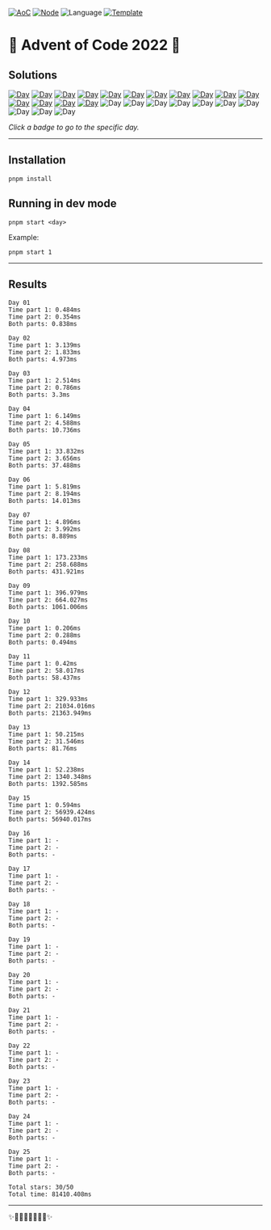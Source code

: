 <!-- Entries between SOLUTIONS and RESULTS tags are auto-generated -->

[![AoC](https://badgen.net/badge/AoC/2022/blue)](https://adventofcode.com/2022)
[![Node](https://badgen.net/badge/Node/v16.13.0+/blue)](https://nodejs.org/en/download/)
![Language](https://badgen.net/badge/Language/TypeScript/blue)
[![Template](https://badgen.net/badge/Template/aocrunner/blue)](https://github.com/caderek/aocrunner)

# 🎄 Advent of Code 2022 🎄

## Solutions

<!--SOLUTIONS-->

[![Day](https://badgen.net/badge/01/%E2%98%85%E2%98%85/green)](src/day01)
[![Day](https://badgen.net/badge/02/%E2%98%85%E2%98%85/green)](src/day02)
[![Day](https://badgen.net/badge/03/%E2%98%85%E2%98%85/green)](src/day03)
[![Day](https://badgen.net/badge/04/%E2%98%85%E2%98%85/green)](src/day04)
[![Day](https://badgen.net/badge/05/%E2%98%85%E2%98%85/green)](src/day05)
[![Day](https://badgen.net/badge/06/%E2%98%85%E2%98%85/green)](src/day06)
[![Day](https://badgen.net/badge/07/%E2%98%85%E2%98%85/green)](src/day07)
[![Day](https://badgen.net/badge/08/%E2%98%85%E2%98%85/green)](src/day08)
[![Day](https://badgen.net/badge/09/%E2%98%85%E2%98%85/green)](src/day09)
[![Day](https://badgen.net/badge/10/%E2%98%85%E2%98%85/green)](src/day10)
[![Day](https://badgen.net/badge/11/%E2%98%85%E2%98%85/green)](src/day11)
[![Day](https://badgen.net/badge/12/%E2%98%85%E2%98%85/green)](src/day12)
[![Day](https://badgen.net/badge/13/%E2%98%85%E2%98%85/green)](src/day13)
[![Day](https://badgen.net/badge/14/%E2%98%85%E2%98%85/green)](src/day14)
[![Day](https://badgen.net/badge/15/%E2%98%85%E2%98%85/green)](src/day15)
![Day](https://badgen.net/badge/16/%E2%98%86%E2%98%86/gray)
![Day](https://badgen.net/badge/17/%E2%98%86%E2%98%86/gray)
![Day](https://badgen.net/badge/18/%E2%98%86%E2%98%86/gray)
![Day](https://badgen.net/badge/19/%E2%98%86%E2%98%86/gray)
![Day](https://badgen.net/badge/20/%E2%98%86%E2%98%86/gray)
![Day](https://badgen.net/badge/21/%E2%98%86%E2%98%86/gray)
![Day](https://badgen.net/badge/22/%E2%98%86%E2%98%86/gray)
![Day](https://badgen.net/badge/23/%E2%98%86%E2%98%86/gray)
![Day](https://badgen.net/badge/24/%E2%98%86%E2%98%86/gray)
![Day](https://badgen.net/badge/25/%E2%98%86%E2%98%86/gray)

<!--/SOLUTIONS-->

_Click a badge to go to the specific day._

---

## Installation

```
pnpm install
```

## Running in dev mode

```
pnpm start <day>
```

Example:

```
pnpm start 1
```

---

## Results

<!--RESULTS-->

```
Day 01
Time part 1: 0.484ms
Time part 2: 0.354ms
Both parts: 0.838ms
```

```
Day 02
Time part 1: 3.139ms
Time part 2: 1.833ms
Both parts: 4.973ms
```

```
Day 03
Time part 1: 2.514ms
Time part 2: 0.786ms
Both parts: 3.3ms
```

```
Day 04
Time part 1: 6.149ms
Time part 2: 4.588ms
Both parts: 10.736ms
```

```
Day 05
Time part 1: 33.832ms
Time part 2: 3.656ms
Both parts: 37.488ms
```

```
Day 06
Time part 1: 5.819ms
Time part 2: 8.194ms
Both parts: 14.013ms
```

```
Day 07
Time part 1: 4.896ms
Time part 2: 3.992ms
Both parts: 8.889ms
```

```
Day 08
Time part 1: 173.233ms
Time part 2: 258.688ms
Both parts: 431.921ms
```

```
Day 09
Time part 1: 396.979ms
Time part 2: 664.027ms
Both parts: 1061.006ms
```

```
Day 10
Time part 1: 0.206ms
Time part 2: 0.288ms
Both parts: 0.494ms
```

```
Day 11
Time part 1: 0.42ms
Time part 2: 58.017ms
Both parts: 58.437ms
```

```
Day 12
Time part 1: 329.933ms
Time part 2: 21034.016ms
Both parts: 21363.949ms
```

```
Day 13
Time part 1: 50.215ms
Time part 2: 31.546ms
Both parts: 81.76ms
```

```
Day 14
Time part 1: 52.238ms
Time part 2: 1340.348ms
Both parts: 1392.585ms
```

```
Day 15
Time part 1: 0.594ms
Time part 2: 56939.424ms
Both parts: 56940.017ms
```

```
Day 16
Time part 1: -
Time part 2: -
Both parts: -
```

```
Day 17
Time part 1: -
Time part 2: -
Both parts: -
```

```
Day 18
Time part 1: -
Time part 2: -
Both parts: -
```

```
Day 19
Time part 1: -
Time part 2: -
Both parts: -
```

```
Day 20
Time part 1: -
Time part 2: -
Both parts: -
```

```
Day 21
Time part 1: -
Time part 2: -
Both parts: -
```

```
Day 22
Time part 1: -
Time part 2: -
Both parts: -
```

```
Day 23
Time part 1: -
Time part 2: -
Both parts: -
```

```
Day 24
Time part 1: -
Time part 2: -
Both parts: -
```

```
Day 25
Time part 1: -
Time part 2: -
Both parts: -
```

```
Total stars: 30/50
Total time: 81410.408ms
```

<!--/RESULTS-->

---

✨🎄🎁🎄🎅🎄🎁🎄✨